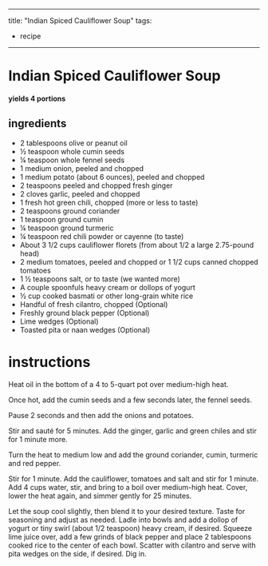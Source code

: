 	
---
title: "Indian Spiced Cauliflower Soup"
tags:
  - recipe
---

# Indian Spiced Cauliflower Soup

#### yields  4 portions

## ingredients
* 2 tablespoons olive or peanut oil
* ½ teaspoon whole cumin seeds
* ¼ teaspoon whole fennel seeds
* 1 medium onion, peeled and chopped
* 1 medium potato (about 6 ounces), peeled and chopped
* 2 teaspoons peeled and chopped fresh ginger
* 2 cloves garlic, peeled and chopped
* 1 fresh hot green chili, chopped (more or less to taste)
* 2 teaspoons ground coriander
* 1 teaspoon ground cumin
* ¼ teaspoon ground turmeric
* ¼ teaspoon red chili powder or cayenne (to taste)
* About 3 1/2 cups cauliflower florets (from about 1/2 a large 2.75-pound head)
* 2 medium tomatoes, peeled and chopped or 1 1/2 cups canned chopped tomatoes
* 1 ½ teaspoons salt, or to taste (we wanted more)
* A couple spoonfuls heavy cream or dollops of yogurt
* ½ cup cooked basmati or other long-grain white rice
* Handful of fresh cilantro, chopped (Optional)
* Freshly ground black pepper (Optional)
* Lime wedges (Optional)
* Toasted pita or naan wedges (Optional)

# instructions
Heat oil in the bottom of a 4 to 5-quart pot over medium-high heat. 

Once hot, add the cumin seeds and a few seconds later, the fennel seeds. 

Pause 2 seconds and then add the onions and potatoes. 

Stir and sauté for 5 minutes. 
Add the ginger, garlic and green chiles and stir for 1 minute more.

Turn the heat to medium low 
and add the ground coriander, cumin, turmeric and red pepper.

Stir for 1 minute. 
Add the cauliflower, tomatoes and salt and stir for 1 minute. 
Add 4 cups water, stir, and bring to a boil over medium-high heat. 
Cover, lower the heat again, and simmer gently for 25 minutes.

Let the soup cool slightly, then blend it to your desired texture. 
Taste for seasoning and adjust as needed. 
Ladle into bowls and add a dollop of yogurt or tiny swirl (about 1/2 teaspoon) heavy cream, if desired. 
Squeeze lime juice over, add a few grinds of black pepper and place 2 tablespoons cooked rice to the center of each bowl. 
Scatter with cilantro and serve with pita wedges on the side, if desired. Dig in.
	
	
